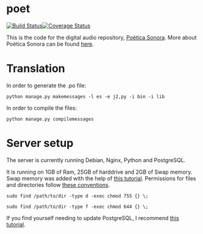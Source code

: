 # poet

[![Build Status](https://travis-ci.com/davlum/poet.svg?branch=master)](https://travis-ci.com/davlum/poet)[![Coverage Status](https://coveralls.io/repos/github/davlum/poet/badge.svg?branch=master)](https://coveralls.io/github/davlum/poet?branch=master)

This is the code for the digital audio repository, [Poética Sonora](https://poeticasonora.me/). More about Poética Sonora can be found [here](https://poeticasonora.mx/).

# Translation

In order to generate the .po file:
```
python manage.py makemessages -l es -e j2,py -i bin -i lib
```
In order to compile the files:
```
python manage.py compilemessages
```

# Server setup

The server is currently running Debian, Nginx, Python and PostgreSQL.

It is running on 1GB of Ram, 25GB of harddrive and 2GB of Swap memory. Swap memory was added with the help of [this tutorial](https://www.digitalocean.com/community/tutorials/how-to-configure-virtual-memory-swap-file-on-a-vps).
Permissions for files and directories follow [these conventions](https://www.digitalocean.com/community/questions/proper-permissions-for-web-server-s-directory).
```
sudo find /path/to/dir -type d -exec chmod 755 {} \;

sudo find /path/to/dir -type f -exec chmod 644 {} \;
```

If you find yourself needing to update PostgreSQL, I recommend [this tutorial](https://www.pontikis.net/blog/update-postgres-major-version-in-debian).